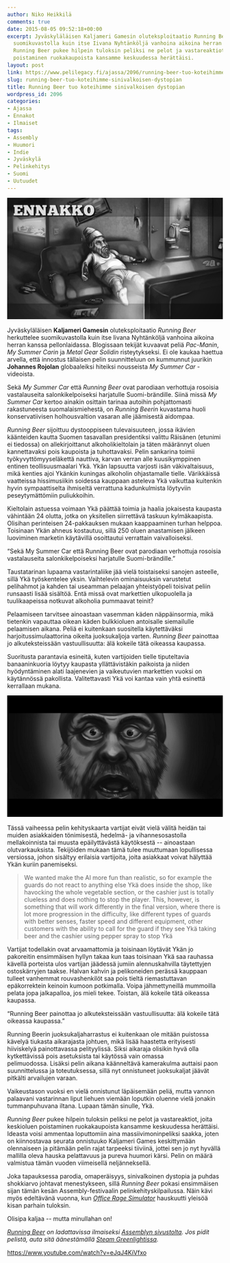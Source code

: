 ```yaml
---
author: Niko Heikkilä
comments: true
date: 2015-08-05 09:52:18+00:00
excerpt: Jyväskyläläisen Kaljameri Gamesin oluteksploitaatio Running Beer herkuttelee
  suomikuvastolla kuin itse Iivana Nyhtänköljä vanhoina aikoina herran kanssa pellonlaidassa.
  Running Beer pukee hilpein tuloksin peliksi ne pelot ja vastareaktiot, joita keskioluen
  poistaminen ruokakaupoista kansamme keskuudessa herättäisi.
layout: post
link: https://www.pelilegacy.fi/ajassa/2096/running-beer-tuo-koteihimme-sinivalkoisen-dystopian
slug: running-beer-tuo-koteihimme-sinivalkoisen-dystopian
title: Running Beer tuo koteihimme sinivalkoisen dystopian
wordpress_id: 2096
categories:
- Ajassa
- Ennakot
- Ilmaiset
tags:
- Assembly
- Huumori
- Indie
- Jyväskylä
- Pelinkehitys
- Suomi
- Uutuudet
---
```




[![Running Beer](/uploads/2015/08/ennakko_runningbeer.jpg)](/uploads/2015/08/ennakko_runningbeer.jpg)

Jyväskyläläisen **Kaljameri Gamesin** oluteksploitaatio _Running Beer_ herkuttelee suomikuvastolla kuin itse Iivana Nyhtänköljä vanhoina aikoina herran kanssa pellonlaidassa. Blogissaan tekijät kuvaavat peliä _Pac-Manin_, _My Summer Carin_ ja _Metal Gear Solidin_ risteytykseksi. Ei ole kaukaa haettua arvella, että innostus tällaisen pelin suunnitteluun on kummunnut juurikin **Johannes Rojolan** globaaleiksi hiteiksi nousseista _My Summer Car_ -videoista.

Sekä _My Summer Car_ että _Running Beer_ ovat parodiaan verhottuja rosoisia vastalauseita salonkikelpoiseksi harjatulle Suomi-brändille. Siinä missä _My Summer Car_ kertoo ainakin osittain tarinaa autoihin pohjattomasti rakastuneesta suomalaismiehestä, on _Running Beerin_ kuvastama huoli konservatiivisen holhousvaltion vasaran alle jäämisestä aidompaa.

_Running Beer_ sijoittuu dystooppiseen tulevaisuuteen, jossa ikävien käänteiden kautta Suomen tasavallan presidentiksi valittu Räisänen (etunimi ei tiedossa) on allekirjoittanut alkoholikieltolain ja täten määrännyt oluen kannettavaksi pois kaupoista ja tuhottavaksi. Pelin sankarina toimii työkyvyttömyyseläkettä nauttiva, karvan verran alle kuusikymppinen entinen teollisuusmaalari Ykä. Ykän lapsuutta varjosti isän väkivaltaisuus, mikä kenties ajoi Ykänkin kuningas alkoholin ohjastamalle tielle. Värikkäissä vaatteissa hissimusiikin soidessa kauppaan asteleva Ykä vaikuttaa kuitenkin hyvin sympaattiselta ihmiseltä verrattuna kadunkulmista löytyviin peseytymättömiin puliukkoihin.

Kieltolain astuessa voimaan Ykä päättää toimia ja haalia jokaisesta kaupasta vähintään 24 olutta, jotka on yksitellen siirrettävä taskuun kylmäkaapista. Olisihan perinteisen 24-pakkauksen mukaan kaappaaminen turhan helppoa. Toisinaan Ykän ahneus kostautuu, sillä 250 oluen anastamisen jälkeen luoviminen marketin käytävillä osoittautui verrattain vaivalloiseksi.

<div class="pullquote">“Sekä My Summer Car että Running Beer ovat parodiaan verhottuja rosoisia vastalauseita salonkikelpoiseksi harjatulle Suomi-brändille.”</div>

Taustatarinan lupaama vastarintaliike jää vielä toistaiseksi sanojen asteelle, sillä Ykä työskentelee yksin. Vaihtelevin ominaisuuksin varustetut pelihahmot ja kahden tai useamman pelaajan yhteistyöpeli toisivat peliin runsaasti lisää sisältöä. Entä missä ovat markettien ulkopuolella ja tuulikaapeissa notkuvat alkoholia pummaavat teinit?

Pelaamiseen tarvitsee ainoastaan vasemman käden näppäinsormia, mikä tietenkin vapauttaa oikean käden bulkkioluen antoisalle siemailulle pelaamisen aikana. Peliä ei kuitenkaan suositella käytettäväksi harjoitussimulaattorina oikeita juoksukaljoja varten. _Running Beer_ painottaa jo alkuteksteissään vastuullisuutta: älä kokeile tätä oikeassa kaupassa.

Suoritusta parantavia esineitä, kuten vartijoiden tielle tiputeltavia banaaninkuoria löytyy kaupasta yllättävistäkin paikoista ja niiden hyödyntäminen alati laajenevien ja vaikeutuvien markettien vuoksi on käytännössä pakollista. Valitettavasti Ykä voi kantaa vain yhtä esinettä kerrallaan mukana.

[![Running Beer - Ykä](/uploads/2015/08/runningbeer_yka.jpg)](/uploads/2015/08/runningbeer_yka.jpg)

Tässä vaiheessa pelin kehityskaarta vartijat eivät vielä välitä heidän tai muiden asiakkaiden tönimisestä, hedelmä- ja vihannesosastolla mellakoinnista tai muusta epäilyttävästä käytöksestä -- ainoastaan olutvarkauksista. Tekijöiden mukaan tämä tulee muuttumaan lopullisessa versiossa, johon sisältyy erilaisia vartijoita, joita asiakkaat voivat hälyttää Ykän kuriin panemiseksi.



<blockquote>We wanted make the AI more fun than realistic, so for example the guards do not react to anything else Ykä does inside the shop, like havocking the whole vegetable section, or the cashier just is totally clueless and does nothing to stop the player. This, however, is something that will work differently in the final version, where there is lot more progression in the difficulty, like different types of guards with better senses, faster speed and different equipment, other customers with the ability to call for the guard if they see Ykä taking beer and the cashier using pepper spray to stop Ykä</blockquote>



Vartijat todellakin ovat arvaamattomia ja toisinaan löytävät Ykän jo pakoreitin ensimmäisen hyllyn takaa kun taas toisinaan Ykä saa rauhassa kävellä porteista ulos vartijan jäädessä jumiin alennuskahvilla täytettyjen ostoskärryjen taakse. Halvan kahvin ja pelikoneiden perässä kauppaan tulleet vanhemmat rouvashenkilöt saa pois tieltä riemastuttavan epäkorrektein keinoin kumoon potkimalla. Voipa jähmettyneillä mummoilla pelata jopa jalkapalloa, jos mieli tekee. Toistan, älä kokeile tätä oikeassa kaupassa.

<div class="pullquote">“Running Beer painottaa jo alkuteksteissään vastuullisuutta: älä kokeile tätä oikeassa kaupassa.”</div>

Running Beerin juoksukaljaharrastus ei kuitenkaan ole mitään puistossa kävelyä tiukasta aikarajasta johtuen, mikä lisää haastetta erityisesti hiiviskelyä painottavassa pelityylissä. Siksi aikaraja olisikin hyvä olla kytkettävissä pois asetuksista tai käytössä vain omassa pelimuodossa. Lisäksi pelin aikana käänneltävä kamerakulma auttaisi paon suunnittelussa ja toteutuksessa, sillä nyt onnistuneet juoksukaljat jäävät pitkälti arvailujen varaan.

Vaikeustason vuoksi en vielä onnistunut läpäisemään peliä, mutta vannon palaavani vastarinnan liput liehuen viemään loputkin oluenne vielä jonakin tummanpuhuvana iltana. Lupaan tämän sinulle, Ykä.

_Running Beer_ pukee hilpein tuloksin peliksi ne pelot ja vastareaktiot, joita keskioluen poistaminen ruokakaupoista kansamme keskuudessa herättäisi. Ideasta voisi ammentaa loputtomiin aina massiivimoninpeliksi saakka, joten on kiinnostavaa seurata onnistuuko Kaljameri Games keskittymään olennaiseen ja pitämään pelin rajat tarpeeksi tiiviinä, jottei sen jo nyt hyvällä mallilla oleva hauska pelattavuus ja pureva huumori kärsi. Pelin on määrä valmistua tämän vuoden viimeisellä neljänneksellä.

Joka tapauksessa parodia, omaperäisyys, sinivalkoinen dystopia ja puhdas shokkiarvo johtavat menestykseen, sillä _Running Beer_ pokasi ensimmäisen sijan tämän kesän Assembly-festivaalin pelinkehityskilpailussa. Näin kävi myös edeltävänä vuonna, kun _[Office Rage Simulator](https://www.youtube.com/watch?v=_6AeZLFKwl8)_ hauskuutti yleisöä kisan parhain tuloksin.

Olisipa kaljaa -- mutta minullahan on!

_[Running Beer](http://kaljamerigames.blogspot.fi/) on ladattavissa ilmaiseksi [Assemblyn sivustolta](http://media.assembly.org/gamedev/2015/running_beer_by_kaljameri_games_v4.zip). Jos pidit pelistä, auta sitä äänestämällä [Steam Greenlightissa](http://steamcommunity.com/sharedfiles/filedetails/?id=505621642)._

https://www.youtube.com/watch?v=eJqJ4KiVfxo
